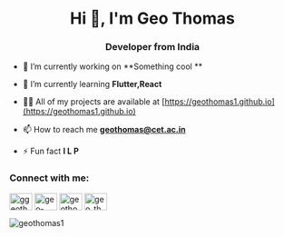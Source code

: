 <h1 align="center">Hi 👋, I'm Geo Thomas</h1>
<h3 align="center">Developer from India</h3>

- 🔭 I’m currently working on **Something cool **

- 🌱 I’m currently learning **Flutter,React**

- 👨‍💻 All of my projects are available at [https://geothomas1.github.io](https://geothomas1.github.io)

- 📫 How to reach me **geothomas@cet.ac.in**

- ⚡ Fun fact **I L P**

<h3 align="left">Connect with me:</h3>
<p align="left">
<a href="https://twitter.com/ggeothomas" target="blank"><img align="center" src="https://raw.githubusercontent.com/rahuldkjain/github-profile-readme-generator/master/src/images/icons/Social/twitter.svg" alt="ggeothomas" height="30" width="40" /></a>
<a href="https://linkedin.com/in/geo-thomas-1b1118138" target="blank"><img align="center" src="https://raw.githubusercontent.com/rahuldkjain/github-profile-readme-generator/master/src/images/icons/Social/linked-in-alt.svg" alt="geo-thomas-1b1118138" height="30" width="40" /></a>
<a href="https://kaggle.com/geothomas" target="blank"><img align="center" src="https://raw.githubusercontent.com/rahuldkjain/github-profile-readme-generator/master/src/images/icons/Social/kaggle.svg" alt="geothomas" height="30" width="40" /></a>
<a href="https://www.hackerrank.com/geo_thomas" target="blank"><img align="center" src="https://raw.githubusercontent.com/rahuldkjain/github-profile-readme-generator/master/src/images/icons/Social/hackerrank.svg" alt="geo_thomas" height="30" width="40" /></a>
</p>

<p><img align="center" src="https://github-readme-streak-stats.herokuapp.com/?user=geothomas1&" alt="geothomas1" /></p>
